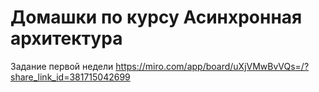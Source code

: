 # Домашки по курсу Асинхронная архитектура

Задание первой недели https://miro.com/app/board/uXjVMwBvVQs=/?share_link_id=381715042699
